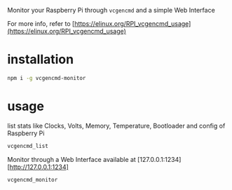Monitor your Raspberry Pi through `vcgencmd` and a simple Web Interface

For more info, refer to [https://elinux.org/RPI_vcgencmd_usage](https://elinux.org/RPI_vcgencmd_usage)

# installation

```bash
npm i -g vcgencmd-monitor
```

# usage

list stats like Clocks, Volts, Memory, Temperature, Bootloader and config of Raspberry Pi

```bash
vcgencmd_list
```

Monitor through a Web Interface available at [127.0.0.1:1234][http://127.0.0.1:1234]

```bash
vcgencmd_monitor
```